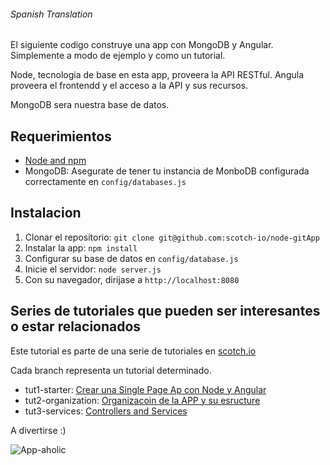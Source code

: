###### Spanish Translation

El siguiente codigo construye una app con MongoDB y Angular. Simplemente a modo de ejemplo y como un tutorial.

Node, tecnologia de base en esta app, proveera la API RESTful. Angula proveera el frontendd y el acceso a la API y sus recursos.

MongoDB sera nuestra base de datos. 

## Requerimientos
- [Node and npm](http://nodejs.org)
- MongoDB: Asegurate de tener tu instancia de MonboDB configurada correctamente en `config/databases.js`

## Instalacion


1. Clonar el repositorio: `git clone git@github.com:scotch-io/node-gitApp`
2. Instalar la app: `npm install`
3. Configurar su base de datos en `config/database.js`
3. Inicie el servidor: `node server.js`
4. Con su navegador, dirijase a `http://localhost:8080`

## Series de tutoriales que pueden ser interesantes o estar relacionados

Este tutorial es parte de una serie de tutoriales en  [scotch.io](http://scotch.io)

Cada branch representa un tutorial determinado.
- tut1-starter: [Crear una Single Page Ap con Node y Angular](http://scotch.io/tutorials/javascript/creating-a-single-page-gitApp-app-with-node-and-angular)
- tut2-organization: [Organizacoin de la APP y su esructure](https://scotch.io/tutorials/node-and-angular-to-do-app-application-organization-and-structure)
- tut3-services: [Controllers and Services](https://scotch.io/tutorials/node-and-angular-to-do-app-controllers-and-services)

A divertirse :)

![App-aholic](http://i.imgur.com/ikyqgrn.png)


